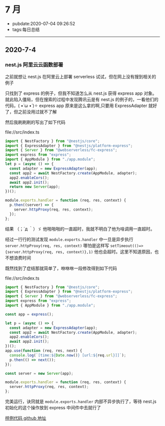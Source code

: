 # 7 月

- pubdate:2020-07-04 09:26:52
- tags:每日总结

---

## 2020-7-4

### nest.js 阿里云云函数部署

之前就想让 nest.js 在阿里云上部署 serverless 试试，但在网上没有搜到相关的例子

只找到了 express 的例子，但我不知道怎么从 nest.js 获得 express app 对象。就此陷入僵局，但在搜索的过程中发现腾讯云是有 nest.js 的例子的，一看他们的代码，( •̀ ω •́ )✧ express app 原来是这么拿的啊,只要用 ExpressAdapter 就好了，但之前没用过就不了解

然后我刷刷刷的写出了如下代码

file://src/index.ts

```typescript
import { NestFactory } from "@nestjs/core";
import { ExpressAdapter } from "@nestjs/platform-express";
import { Server } from "@webserverless/fc-express";
import express from "express";
import { AppModule } from "./app.module";
let p = (async () => {
  const adapter = new ExpressAdapter(app);
  const app2 = await NestFactory.create(AppModule, adapter);
  app2.enableCors();
  await app2.init();
  return new Server(app);
})();

module.exports.handler = function (req, res, context) {
  p.then((server) => {
    server.httpProxy(req, res, context);
  });
};
```

结果 （；´д ｀）ゞ 他啪啪啪的一直超时，我就不明白了他为啥调用一直超时。

经过一行行的测试发现 `module.exports.handler` 中一旦是异步执行 `server.httpProxy(req, res, context)` 哪怕是这样写 `setTimeout(()=>{server.httpProxy(req, res, context)},1)` 他也会超时。这里不知道原因，也不想浪费时间

既然找到了症结那就简单了，咻咻咻一段修改得到如下代码

file://src/index.ts

```typescript
import { NestFactory } from "@nestjs/core";
import { ExpressAdapter } from "@nestjs/platform-express";
import { Server } from "@webserverless/fc-express";
import express from "express";
import { AppModule } from "./app.module";

const app = express();

let p = (async () => {
  const adapter = new ExpressAdapter(app);
  const app2 = await NestFactory.create(AppModule, adapter);
  app2.enableCors();
  await app2.init();
})();
app.use(function (req, res, next) {
  console.log(`[time:${Date.now()} [url:${req.url}]]`);
  p.then(() => next());
});

const server = new Server(app);

module.exports.handler = function (req, res, context) {
  server.httpProxy(req, res, context);
};
```

完美运行，诀窍就是 `module.exports.handler` 内部不异步执行了，等待 nest.js 初始化的这个操作放到 express 中间件中去就行了

[样例代码 github 地址](https://github.com/2234839/nest.js_aliyun_serverless)

